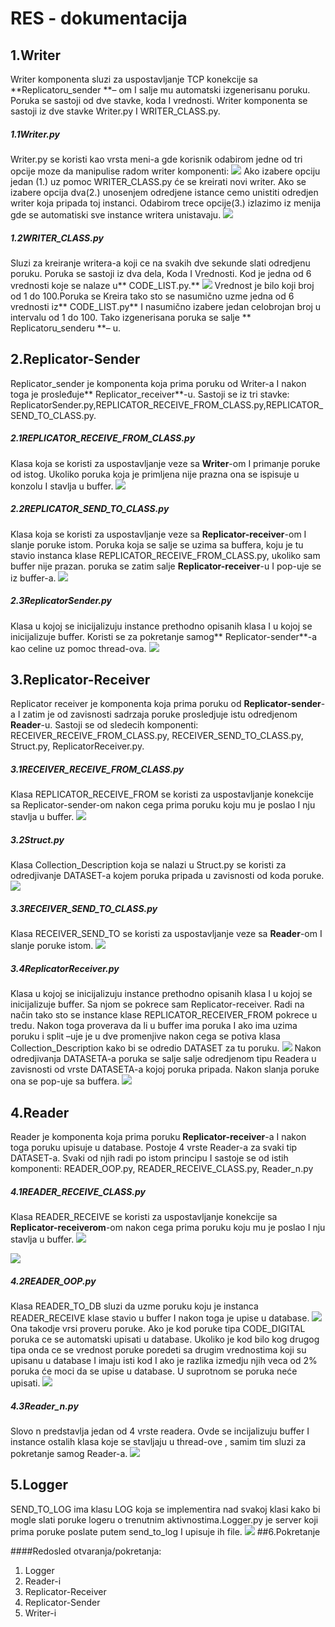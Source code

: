 # RES - dokumentacija
## 1.Writer
Writer komponenta sluzi za uspostavljanje TCP konekcije sa **Replicatoru_sender **– om I salje mu automatski izgenerisanu poruku. Poruka se sastoji od dve stavke, koda I vrednosti. Writer komponenta se sastoji iz dve stavke Writer.py I WRITER_CLASS.py.
##### 1.1Writer.py
Writer.py se koristi kao vrsta meni-a gde korisnik odabirom jedne od tri opcije moze da manipulise radom writer komponenti:
![](https://raw.githubusercontent.com/Dualxyz/RES-2022/main/slike/slika1.png?token=GHSAT0AAAAAABUZ3OPR2VPPCBBDO4EBZHPIYVTUM6Q)
Ako izabere opciju jedan (1.) uz pomoc WRITER_CLASS.py će se kreirati novi writer. Ako se izabere opcija dva(2.) unosenjem odredjene istance cemo unistiti odredjen writer koja pripada toj instanci. Odabirom trece opcije(3.) izlazimo iz menija gde se automatiski sve instance writera unistavaju.
 ![](https://raw.githubusercontent.com/Dualxyz/RES-2022/main/slike/slika2.png?token=GHSAT0AAAAAABV24FAI7RDGVZML2QTSSTBWYVTUOLQ)
  ##### 1.2WRITER_CLASS.py
  Sluzi za kreiranje writera-a koji ce na svakih dve sekunde slati odredjenu poruku. Poruka se sastoji iz dva dela, Koda I Vrednosti. Kod je jedna od 6 vrednosti koje se nalaze u** CODE_LIST.py.**
![](https://raw.githubusercontent.com/Dualxyz/RES-2022/main/slike/slika3.png?token=GHSAT0AAAAAABV24FAIENI6PIIOAUGZDA5YYVTUPIA)
   Vrednost je bilo koji broj od 1 do 100.Poruka se Kreira tako sto se nasumično uzme jedna od 6 vrednosti iz** CODE_LIST.py**  I nasumično izabere jedan celobrojan broj u intervalu od 1 do 100. Tako izgenerisana poruka se salje ** Replicatoru_senderu **– u.
   ## 2.Replicator-Sender
   Replicator_sender je komponenta koja prima poruku od Writer-a I nakon toga je prosleđuje** Replicator_receiver**-u. Sastoji se iz tri stavke: ReplicatorSender.py,REPLICATOR_RECEIVE_FROM_CLASS.py,REPLICATOR_SEND_TO_CLASS.py.
   ##### 2.1REPLICATOR_RECEIVE_FROM_CLASS.py
   Klasa koja se koristi za uspostavljanje veze sa **Writer**-om I primanje poruke od istog. Ukoliko poruka koja je primljena nije prazna ona se ispisuje u konzolu I  stavlja u buffer.
![](https://raw.githubusercontent.com/Dualxyz/RES-2022/main/slike/slika4.png?token=GHSAT0AAAAAABV24FAIBALAW6JOHEC77QFWYVTUP7Q)
   ##### 2.2REPLICATOR_SEND_TO_CLASS.py
   Klasa koja se koristi za uspostavljanje veze sa **Replicator-receiver**-om I slanje poruke istom. Poruka koja se salje se uzima sa buffera, koju je tu stavio instanca klase REPLICATOR_RECEIVE_FROM_CLASS.py, ukoliko sam buffer nije prazan. poruka se zatim salje **Replicator-receiver**-u I pop-uje se iz buffer-a.
![](https://raw.githubusercontent.com/Dualxyz/RES-2022/main/slike/slika5.png?token=GHSAT0AAAAAABV24FAIONWBLL56QTOZJONQYVTUQXQ)
   ##### 2.3ReplicatorSender.py
   Klasa u kojoj se inicijalizuju instance prethodno opisanih klasa I u kojoj se inicijalizuje buffer. Koristi se za pokretanje samog** Replicator-sender**-a kao celine uz pomoc thread-ova.
![](https://raw.githubusercontent.com/Dualxyz/RES-2022/main/slike/slika6.png?token=GHSAT0AAAAAABV24FAJFBRHLE7IZEXKLSTWYVTURJQ)
   ## 3.Replicator-Receiver
   Replicator receiver je komponenta koja prima poruku od **Replicator-sender**-a I zatim je od zavisnosti sadrzaja poruke prosledjuje istu odredjenom **Reader**-u. Sastoji se od sledecih komponenti: RECEIVER_RECEIVE_FROM_CLASS.py, RECEIVER_SEND_TO_CLASS.py, Struct.py, ReplicatorReceiver.py.
   ##### 3.1RECEIVER_RECEIVE_FROM_CLASS.py
   Klasa REPLICATOR_RECEIVE_FROM se koristi za uspostavljanje konekcije sa Replicator-sender-om nakon cega prima poruku koju mu je poslao I nju stavlja u buffer.
   ![](https://raw.githubusercontent.com/Dualxyz/RES-2022/main/slike/slika7.png?token=GHSAT0AAAAAABV24FAIR52QO65FEWS5GHTAYVTUR7A)
##### 3.2Struct.py
Klasa Collection_Description koja se nalazi u Struct.py se koristi za odredjivanje DATASET-a kojem poruka pripada u zavisnosti od koda poruke.
![](https://raw.githubusercontent.com/Dualxyz/RES-2022/main/slike/slika8.png?token=GHSAT0AAAAAABV24FAIJIA36WXZDUOW25CUYVTUU4Q)
##### 3.3RECEIVER_SEND_TO_CLASS.py
Klasa RECEIVER_SEND_TO se koristi za uspostavljanje veze sa **Reader**-om I slanje poruke istom.
![](https://raw.githubusercontent.com/Dualxyz/RES-2022/main/slike/slika9.png?token=GHSAT0AAAAAABV24FAJLII5BEXQQDQC56UOYVTUVMQ)
##### 3.4ReplicatorReceiver.py
Klasa u kojoj se inicijalizuju instance prethodno opisanih klasa I u kojoj se inicijalizuje buffer. Sa njom se pokrece sam Replicator-receiver. Radi na način tako sto se instance klase REPLICATOR_RECEIVER_FROM pokrece u tredu. Nakon toga proverava da li u buffer ima poruka I ako ima uzima poruku i split –uje je u dve promenjive nakon cega se potiva klasa Collection_Description kako bi se odredio DATASET za tu poruku.
![](https://raw.githubusercontent.com/Dualxyz/RES-2022/main/slike/slika10.png?token=GHSAT0AAAAAABV24FAIICXH73P2AY57SHWOYVTUV7Q)
Nakon odredjivanja DATASETA-a poruka se salje salje odredjenom tipu Readera u zavisnosti od vrste DATASETA-a kojoj poruka pripada. Nakon slanja poruke ona se pop-uje sa buffera.
![](https://raw.githubusercontent.com/Dualxyz/RES-2022/main/slike/slika11.png?token=GHSAT0AAAAAABV24FAJK7NJKGTF6WPPOLMCYVTUXJA)
   ## 4.Reader
   Reader je komponenta koja prima poruku **Replicator-receiver**-a I nakon toga poruku upisuje u database. Postoje 4 vrste Reader-a za svaki tip DATASET-a. Svaki od njih radi po istom principu I sastoje se od istih komponenti: READER_OOP.py, READER_RECEIVE_CLASS.py, Reader_n.py
   ##### 4.1READER_RECEIVE_CLASS.py
   Klasa READER_RECEIVE se koristi za uspostavljanje konekcije sa **Replicator-receiverom**-om nakon cega prima poruku koju mu je poslao I nju stavlja u buffer.
![](https://raw.githubusercontent.com/Dualxyz/RES-2022/main/slike/slika12.png?token=GHSAT0AAAAAABV24FAJVMHCSCNVIWSBVH3CYVTUZXQ)

![](https://raw.githubusercontent.com/Dualxyz/RES-2022/main/slike/slika13.png?token=GHSAT0AAAAAABV24FAIAE7HZCB5JB2NXZWCYVTU2MQ)
   ##### 4.2READER_OOP.py
   Klasa READER_TO_DB sluzi da uzme poruku koju je instanca READER_RECEIVE klase stavio u buffer I nakon toga je upise u database.
![](https://raw.githubusercontent.com/Dualxyz/RES-2022/main/slike/slika14.png?token=GHSAT0AAAAAABV24FAJ2P7CHVNA5LDNVDDYYVTU3AQ)
   Ona takodje vrsi proveru poruke. Ako je kod poruke tipa CODE_DIGITAL poruka ce se automatski upisati u database. Ukoliko je kod bilo kog drugog tipa onda ce se vrednost poruke poredeti sa drugim vrednostima koji su upisanu u database I imaju isti kod I ako je razlika izmedju njih veca od 2% poruka će moci  da se upise u database. U suprotnom se poruka neće upisati.
![](https://raw.githubusercontent.com/Dualxyz/RES-2022/main/slike/slika15.png?token=GHSAT0AAAAAABV24FAJWNXMJINF4L7GQATWYVTU6GA)
   ##### 4.3Reader_n.py
   Slovo n predstavlja jedan od 4 vrste readera. Ovde se incijalizuju buffer I  instance ostalih klasa  koje se stavljaju u thread-ove , samim tim sluzi za pokretanje samog Reader-a.
 ![](https://raw.githubusercontent.com/Dualxyz/RES-2022/main/slike/slika16.png?token=GHSAT0AAAAAABV24FAI3AYPJMCNQDJMX5YWYVTU62Q)
   
   ## 5.Logger
   SEND_TO_LOG ima klasu LOG koja se implementira nad svakoj klasi kako bi mogle slati poruke logeru o trenutnim aktivnostima.Logger.py je server koji prima poruke poslate putem send_to_log I upisuje ih file.
![](https://raw.githubusercontent.com/Dualxyz/RES-2022/main/slike/slika17.png?token=GHSAT0AAAAAABV24FAJWQRLRRV3YCPDXPSAYVTU7NA)
##6.Pokretanje

####Redosled otvaranja/pokretanja:
                
1. Logger
2. Reader-i
3. Replicator-Receiver
4. Replicator-Sender
5. Writer-i